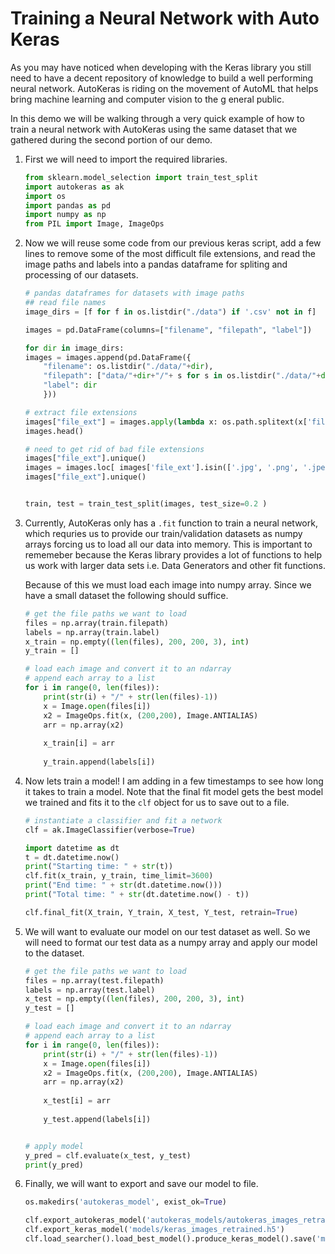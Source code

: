 # Training a Neural Network with Auto Keras

As you may have noticed when developing with the Keras library you still need to have a decent repository of knowledge to build a well performing neural network. AutoKeras is riding on the movement of AutoML that helps bring machine learning and computer vision to the g eneral public. 

In this demo we will be walking through a very quick example of how to train a neural network with AutoKeras using the same dataset that we gathered during the second portion of our demo. 

1. First we will need to import the required libraries.  
    ```python
    from sklearn.model_selection import train_test_split
    import autokeras as ak
    import os
    import pandas as pd
    import numpy as np
    from PIL import Image, ImageOps
    ```

1. Now we will reuse some code from our previous keras script, add a few lines to remove some of the most difficult file extensions, and read the image paths and labels into a pandas dataframe for spliting and processing of our datasets. 
    ```python
    # pandas dataframes for datasets with image paths
    ## read file names
    image_dirs = [f for f in os.listdir("./data") if '.csv' not in f]

    images = pd.DataFrame(columns=["filename", "filepath", "label"])

    for dir in image_dirs:
    images = images.append(pd.DataFrame({
        "filename": os.listdir("./data/"+dir),
        "filepath": ["data/"+dir+"/"+ s for s in os.listdir("./data/"+dir) ],
        "label": dir
        }))

    # extract file extensions
    images["file_ext"] = images.apply(lambda x: os.path.splitext(x['filename'])[1], axis=1 )
    images.head()

    # need to get rid of bad file extensions
    images["file_ext"].unique()
    images = images.loc[ images['file_ext'].isin(['.jpg', '.png', '.jpeg', '.JPG', '.img']) ]
    images["file_ext"].unique()


    train, test = train_test_split(images, test_size=0.2 )
    ```

1. Currently, AutoKeras only has a `.fit` function to train a neural network, which requries us to provide our train/validation datasets as numpy arrays forcing us to load all our data into memory. This is important to rememeber because the Keras library provides a lot of functions to help us work with larger data sets i.e. Data Generators and other fit functions.  

    Because of this we must load each image into  numpy array. Since we have a small dataset the following should suffice.   
    ```python
    # get the file paths we want to load
    files = np.array(train.filepath)
    labels = np.array(train.label)
    x_train = np.empty((len(files), 200, 200, 3), int)
    y_train = []

    # load each image and convert it to an ndarray
    # append each array to a list
    for i in range(0, len(files)):    
        print(str(i) + "/" + str(len(files)-1))
        x = Image.open(files[i])
        x2 = ImageOps.fit(x, (200,200), Image.ANTIALIAS)
        arr = np.array(x2)
        
        x_train[i] = arr
        
        y_train.append(labels[i])
    ```

1. Now lets train a model! I am adding in a few timestamps to see how long it takes to train a model. Note that the final fit model gets the best model we trained and fits it to the `clf` object for us to save out to a file.   
    ```python
    # instantiate a classifier and fit a network
    clf = ak.ImageClassifier(verbose=True)

    import datetime as dt
    t = dt.datetime.now()
    print("Starting time: " + str(t))
    clf.fit(x_train, y_train, time_limit=3600)
    print("End time: " + str(dt.datetime.now()))
    print("Total time: " + str(dt.datetime.now() - t))

    clf.final_fit(X_train, Y_train, X_test, Y_test, retrain=True)
    ```

1. We will want to evaluate our model on our test dataset as well. So we will need to format our test data as a numpy array and apply our model to the dataset.  
    ```python
    # get the file paths we want to load
    files = np.array(test.filepath)
    labels = np.array(test.label)
    x_test = np.empty((len(files), 200, 200, 3), int)
    y_test = []

    # load each image and convert it to an ndarray
    # append each array to a list
    for i in range(0, len(files)):    
        print(str(i) + "/" + str(len(files)-1))
        x = Image.open(files[i])
        x2 = ImageOps.fit(x, (200,200), Image.ANTIALIAS)
        arr = np.array(x2)
        
        x_test[i] = arr
        
        y_test.append(labels[i])


    # apply model
    y_pred = clf.evaluate(x_test, y_test)
    print(y_pred)
    ```

1. Finally, we will want to export and save our model to file. 
    ```python
    os.makedirs('autokeras_model', exist_ok=True)

    clf.export_autokeras_model('autokeras_models/autokeras_images_retrained.h5')
    clf.export_keras_model('models/keras_images_retrained.h5')
    clf.load_searcher().load_best_model().produce_keras_model().save('models/keras_model_1_image_retrained.h5')
    ```

